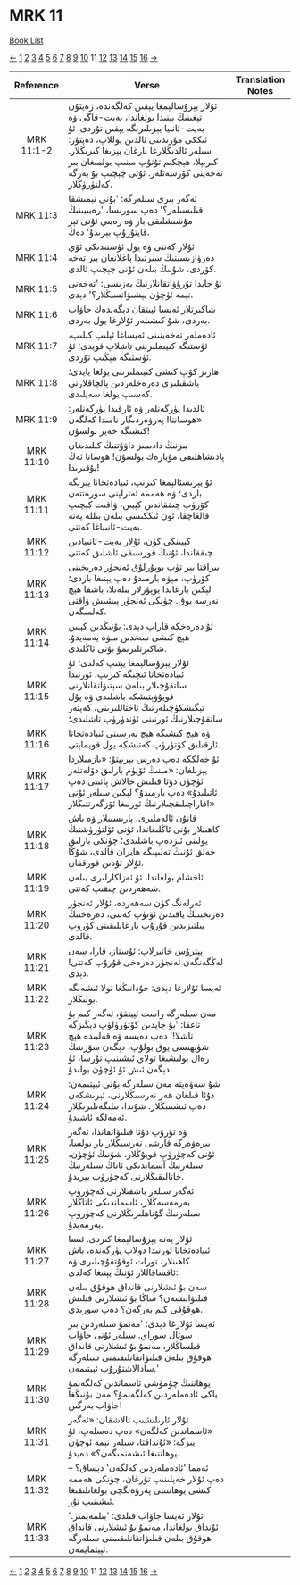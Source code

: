 # MRK 11
[Book List](../README.md)

[<-](./chapter_10.md) [1](./chapter_1.md) [2](./chapter_2.md) [3](./chapter_3.md) [4](./chapter_4.md) [5](./chapter_5.md) [6](./chapter_6.md) [7](./chapter_7.md) [8](./chapter_8.md) [9](./chapter_9.md) [10](./chapter_10.md) 11 [12](./chapter_12.md) [13](./chapter_13.md) [14](./chapter_14.md) [15](./chapter_15.md) [16](./chapter_16.md) [->](./chapter_12.md)

| Reference | Verse | Translation Notes |
|:---------:|-------|-------------------|
|MRK 11:1-2|ئۇلار يېرۇسالېمغا يېقىن كەلگەندە، زەيتۇن تېغىنىڭ يېنىدا بولغاندا، بەيت-فاگى ۋە بەيت-ئانىيا يېزىلىرىگە يېقىن تۇردى. ئۇ ئىككى مۇرىدىنى ئالدىن يوللاپ، دەپتۇر: سىلەر ئالدىڭلارغا بارغان يېزىغا كىرىڭلار. كىرىپلا، ھېچكىم تۇتۇپ مىنىپ بولمىغان بىر تەخەينى كۆرسەتلەر. ئۇنى چېچىپ بۇ يەرگە كەلتۈرۈڭلار.||
|MRK 11:3|ئەگەر بىرى سىلەرگە: 'بۇنى نېمىشقا قىلىسىلەر؟' دەپ سورىسا، 'رەبىيىنىڭ مۇشىشلىقى بار ۋە رەبىي ئۇنى تېز قايتۇرۇپ بېرىدۇ' دەڭ.||
|MRK 11:4|ئۇلار كەتتى ۋە يول ئۈستىدىكى ئۆي دەرۋازىسىنىڭ سىرتىدا باغلانغان بىر تەخە كۆردى، شۇنىڭ بىلەن ئۇنى چېچىپ ئالدى.||
|MRK 11:5|ئۇ جايدا تۇرۇۋاتقانلارنىڭ بەزىسى: 'تەخەنى نېمە ئۈچۈن يېشىۋاتسىڭلار؟' دېدى.||
|MRK 11:6|شاكىرتلار ئەيسا ئېيتقان دېگەندەك جاۋاب بەردى، شۇ كىشىلەر ئۇلارغا يول بەردى.||
|MRK 11:7|ئادەملەر تەخەينىنى ئەيساغا ئېلىپ كېلىپ، ئۈستىگە كىيىملىرىنى تاشلاپ قويدى؛ ئۇ ئۈستىگە مېڭىپ تۇردى.||
|MRK 11:8|ھازىر كۆپ كىشى كىيىملىرىنى يولغا يايدى؛ باشقىلىرى دەرەخلەردىن پالچاقلارنى كەسىپ يولغا سەپلىدى.||
|MRK 11:9|ئالدىدا يۈرگەنلەر ۋە ئارقىدا يۈرگەنلەر: «ھوساننا! پەرۋەردىگار نامىدا كەلگەن كىشىگە خەير بولسۇن!||
|MRK 11:10|بىزنىڭ دادىمىز داۋۇتنىڭ كېلىدىغان پادىشاھلىقى مۇبارەك بولسۇن! ھوسانا ئەڭ يۇقىرىدا!||
|MRK 11:11|ئۇ يېرىسئالېمغا كىرىپ، ئىبادەتخانا يېرىگە باردى؛ ۋە ھەممە ئەتراپنى سۈرەتتەن كۆرۈپ چىققاندىن كېيىن، ۋاقىت كېچىپ قالغاچقا، ئون ئىككىسى بىلەن بىللە يەنە بەيت-ئانىياغا كەتتى.||
|MRK 11:12|كېيىنكى كۈن، ئۇلار بەيت-ئانىيادىن چىققاندا، ئۇنىڭ قورسىقى ئاشلىق كەتتى.||
|MRK 11:13|يىراقتا بىر تۈپ يوپۇرلۇق ئەنجۈر دەرىخىنى كۆرۈپ، مېۋە بارمىدۇ دەپ يېنىغا باردى؛ لېكىن بارغاندا يوپۇرلار بىلەنلا، باشقا ھېچ نەرسە يوق. چۈنكى ئەنجۈر پىشىش ۋاقتى كەلمىگەن.||
|MRK 11:14|ئۇ دەرەخكە قاراپ دېدى: بۇنىڭدىن كېيىن ھېچ كىشى سەندىن مېۋە يەمەيدۇ. شاكىرتلىرىمۇ بۇنى ئاڭلىدى.||
|MRK 11:15|ئۇلار يېرۇسالېمغا يېتىپ كەلدى؛ ئۇ ئىبادەتخانا ئىچىگە كىرىپ، ئورنىدا ساتقۇچىلار بىلەن سېتىۋاتقانلارنى قويۇۋېتىشكە باشلىدى ۋە پۇل تېگىشكۈچىلەرنىڭ تاختاللىرىنى، كەپتەر ساتقۇچىلارنىڭ ئورنىنى ئۈندۈرۈپ تاشلىدى؛||
|MRK 11:16|ۋە ھېچ كىشىگە ھېچ نەرسىنى ئىبادەتخانا ئارقىلىق كۆتۈرۈپ كەتىشكە يول قويماپتى.||
|MRK 11:17|ئۇ خەلككە دەپ دەرس بېرىپتۇ: «يازمىلاردا يېزىلغان: «مېنىڭ ئۆيۈم بارلىق دۆلەتلەر ئۈچۈن دۇئا قىلىش خالاش پائىتى دەپ ئاتىلىدۇ» دەپ بارمىدۇ؟ لېكىن سىلەر ئۇنى قاراچىلىقچىلارنىڭ ئورنىغا ئۆزگەرتتىڭلار!»||
|MRK 11:18|قانۇن ئالەملىرى، پارىسىيلار ۋە باش كاھىنلار بۇنى ئاڭلىغاندا، ئۇنى ئۆلتۈرۈشنىڭ يولىنى ئىزدەپ باشلىدى؛ چۈنكى بارلىق خەلق ئۇنىڭ تەلىپىگە ھايران قالدى، شۇڭا ئۇلار ئۇدىن قورققان.||
|MRK 11:19|ئاخشام بولغاندا، ئۇ ئەزاكارلىرى بىلەن شەھەردىن چىقىپ كەتتى.||
|MRK 11:20|ئەرلەنگ كۈن سەھەردە، ئۇلار ئەنجۈر دەرىخىنىڭ ياقىدىن ئۆتۈپ كەتتى، دەرەخنىڭ يىلتىزىدىن قۇرۇپ بارغانلىقىنى كۆرۈپ قالدى.||
|MRK 11:21|پېترۇس خاتىرلاپ: ئۇستاز، قارا، سەن لەڭگەنگەن ئەنجۈر دەرەخى قۇرۇپ كەتتى! دېدى.||
|MRK 11:22|ئەيسا ئۇلارغا دېدى: خۇدانىڭغا تولا ئىشەنگە بولىڭلار.||
|MRK 11:23|مەن سىلەرگە راست ئېيتقۇ، ئەگەر كىم بۇ تاغقا: 'بۇ جايدىن كۆتۈرۈلۈپ دېڭىزگە تاشلا!' دەپ دەيسە ۋە قەلبىدە ھېچ شۈبھىسى يوق بولۇپ، دېگەن سۆزىنىڭ رەال بولىشىغا تولاي ئىشىنىپ تۇرسا، ئۇ دېگەن ئىش ئۇ ئۈچۈن بولىدۇ.||
|MRK 11:24|شۇ سەۋەپتە مەن سىلەرگە بۇنى ئېيتىمەن: دۇئا قىلغان ھەر نەرسىڭلارنى، ئېرىشكەن دەپ ئىشىنىڭلار. شۇندا، تىلىگەنلىرىڭلار ئەمەلگە ئاشىدۇ.||
|MRK 11:25|ۋە تۇرۇپ دۇئا قىلىۋاتقاندا، ئەگەر بىرەۋەرگە قارشى نەرسىڭلار بار بولسا، ئۇنى كەچۈرۈپ قويۇڭلار. شۇنىڭ ئۈچۈن، سىلەرنىڭ آسماندىكى ئاتاڭ سىلەرنىڭ خاتالىقىڭلارنى كەچۈرۈپ بېرىدۇ.||
|MRK 11:26|ئەگەر سىلەر باشقىلارنى كەچۈرۈپ بەرمەسەڭلار، ئاسماندىكى ئاتاڭلار سىلەرنىڭ گۇناھلىرىڭلارنى كەچۈرۈپ بەرمەيدۇ.||
|MRK 11:27|ئۇلار يەنە يېرۇسالېمغا كىردى. ئىسا ئىبادەتخانا ئورنىدا دولاپ يۈرگەندە، باش كاھىنلار، تورات ئوقۇتقۇچىلىرى ۋە ئاقساقاللار ئۇنىڭ يېنىغا كەلدى:||
|MRK 11:28|سەن بۇ ئىشلارنى قانداق ھوقۇق بىلەن قىلىۋاتىسەن؟ ساڭا بۇ ئىشلارنى قىلىش ھوقۇقى كىم بەرگەن؟ دەپ سورىدى.||
|MRK 11:29|ئەيسا ئۇلارغا دېدى: 'مەنمۇ سىلەردىن بىر سوئال سوراي. سىلەر ئۇنى جاۋاب قىلساڭلار، مەنمۇ بۇ ئىشلارنى قانداق ھوقۇق بىلەن قىلىۋاتقانلىقىمنى سىلەرگە سادالاشتۇرۇپ ئېيتىمەن.'||
|MRK 11:30|يوھاننىڭ چۆمۈشى ئاسماندىن كەلگەنمۇ ياكى ئادەملەردىن كەلگەنمۇ؟ مەن بۇنىڭغا جاۋاب بەرگىن!||
|MRK 11:31|ئۇلار ئارىلىشىپ تالاشقان: «ئەگەر «ئاسماندىن كەلگەن» دەپ دەسلەپ، ئۇ بىزگە: «ئۇنداقتا، سىلەر نېمە ئۈچۈن يوھاننىغا ئىشەنمىگەن؟» دەيدۇ.||
|MRK 11:32|ئەمما 'ئادەملەردىن كەلگەن' دېساق؟ – دەپ ئۇلار خەپلىنىپ تۇرغان، چۈنكى ھەممە كىشى يوھاننىنى پەرۇەنگچى بولغانلىقىغا ئىشىنىپ تۇر.||
|MRK 11:33|ئۇلار ئەيسا جاۋاب قىلدى: 'بىلمەيمىز.' ئۇنداق بولغاندا، مەنمۇ بۇ ئىشلارنى قانداق ھوقۇق بىلەن قىلىۋاتقانلىقىمنى سىلەرگە ئېيتمايمەن.||


[<-](./chapter_10.md) [1](./chapter_1.md) [2](./chapter_2.md) [3](./chapter_3.md) [4](./chapter_4.md) [5](./chapter_5.md) [6](./chapter_6.md) [7](./chapter_7.md) [8](./chapter_8.md) [9](./chapter_9.md) [10](./chapter_10.md) 11 [12](./chapter_12.md) [13](./chapter_13.md) [14](./chapter_14.md) [15](./chapter_15.md) [16](./chapter_16.md) [->](./chapter_12.md)